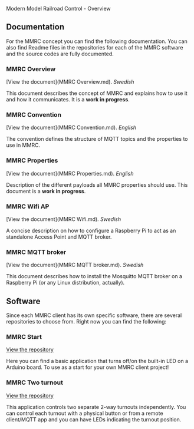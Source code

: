 Modern Model Railroad Control - Overview

## Documentation
For the MMRC concept you can find the following documentation. You can also find Readme files in the repositories for each of the MMRC software and the source codes are fully documented.


### MMRC Overview
[View the document](MMRC Overview.md).
_Swedish_

This document describes the concept of MMRC and explains how to use it and how it communicates. It is a **work in progress**.


### MMRC Convention
[View the document](MMRC Convention.md).
_English_

The convention defines the structure of MQTT topics and the properties to use in MMRC.


### MMRC Properties
[View the document](MMRC Properties.md).
_English_

Description of the different payloads all MMRC properties should use. This document is a **work in progress**.

### MMRC Wifi AP
[View the document](MMRC Wifi.md).
_Swedish_

A concise description on how to configure a Raspberry Pi to act as an standalone Access Point and MQTT broker.


### MMRC MQTT broker
[View the document](MMRC MQTT broker.md).
_Swedish_

This document describes how to install the Mosquitto MQTT broker on a Raspberry Pi (or any Linux distribution, actually).


## Software
Since each MMRC client has its own specific software, there are several repositories to choose from. Right now you can find the following:


### MMRC Start
[View the repository](https://github.com/mekanoid/MMRC-start)

Here you can find a basic application that turns off/on the built-in LED on a Arduino board. To use as a start for your own MMRC client project!


### MMRC Two turnout
[View the repository](https://github.com/mekanoid/MMRC-twoturnout)

This application controls two separate 2-way turnouts independently. You can control each turnout with a physical button or from a remote client/MQTT app and you can have LEDs indicating the turnout position.